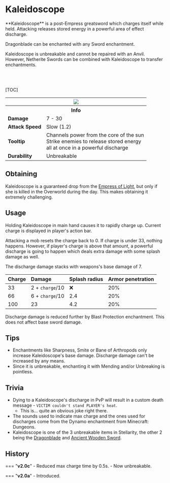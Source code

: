 # Kaleidoscope

<div class="result kohara-infobox-grid" markdown>
<div markdown class="kohara-infobox-text">
**Kaleidoscope** is a post-Empress greatsword which charges itself while held. Attacking releases stored energy in a powerful area of effect discharge.

<i class="icon-minecraft icon-minecraft-enchanted-book"></i> Dragonblade can be enchanted with any Sword enchantment.

<i class="icon-minecraft icon-minecraft-anvil"></i> Kaleidoscope is unbreakable and cannot be repaired with an Anvil. However, <i class="icon-minecraft icon-minecraft-netherite-sword"></i>Netherite Swords can be combined with Kaleidoscope to transfer enchantments.

<br><br>

[TOC]

</div>
<div class="kohara-infobox-table">
  <table id="kohara-infobox--item">
	<tr>
		<th colspan="2" class="kohara-infobox--top-image"><img src="../../assets/items/kaleidoscope.png"></th>
	</tr>
	<tr>
		<th colspan="2">Info</th>
	</tr>
	<tr>
		<td><b>Damage</b></td>
		<td>7 - 30</td>
	</tr>
	<tr>
		<td><b>Attack Speed</b></td>
		<td>Slow (1.2)</td>
	</tr>
	<tr>
		<td><b>Tooltip</b></td>
		<td>
		Channels power from the core of the sun
		<br>
		Strike enemies to release stored energy
		<br>
		all at once in a powerful discharge
		</td>
	</tr>
	<tr>
		<td><b>Durability</b></td>
		<td>Unbreakable</td>
	</tr>
</table>
</div>
</div>

## Obtaining
Kaleidoscope is a guaranteed drop from the [Empress of Light](../mobs/bosses/empress_of_light.md), but only if she is killed in the Overworld during the day. This makes obtaining it extremely challenging.

## Usage
Holding Kaleidoscope in main hand causes it to rapidly charge up. Current charge is displayed in player's action bar.

Attacking a mob resets the charge back to 0. If charge is under 33, nothing happens. However, if player's charge is above that amount, a powerful discharge is going to happen which deals extra damage with some splash damage as well.

The discharge damage stacks with weapons's base damage of 7.

| Charge | Damage | Splash radius | Armor penetration |
| :--- | :--- | :--- | :--- |
| 33 | 2 + `charge`/10 | :x: | 20% |
| 66 | 6 + `charge`/10 | 2.4 | 20% |
| 100 | 23 | 4.2 | 20% |

Discharge damage is reduced further by Blast Protection enchantment. This does not affect base sword damage.

## Tips
- Enchantments like Sharpness, Smite or Bane of Arthropods only increase Kaleidoscope's base damage. Discharge damage can't be increased by any means.
- Since it is unbreakable, enchanting it with Mending and/or Unbreaking is pointless.

## Trivia
- Dying to a Kaleidoscope's discharge in PvP will result in a custom death message - `VICTIM couldn't stand PLAYER's heat`.
    - This is... quite an obvious joke right there.
- The sounds used to indicate max charge and the ones used for discharges come from the Dynamo enchantment from Minecraft: Dungeons.
- Kaleidoscope is one of the 3 unbreakable items in Stellarity, the other 2 being the [Dragonblade](dragonblade.md) and [Ancient Wooden Sword](ancient_wooden_sword.md).

## History
=== "**v2.0c**"
    - Reduced max charge time by 0.5s.
    - Now unbreakable.

=== "**v2.0a**"
    - Introduced.
